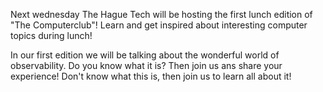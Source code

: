 Next wednesday The Hague Tech will be hosting the first lunch edition of "The Computerclub"! Learn and get inspired about interesting computer topics during lunch!

In our first edition we will be talking about the wonderful world of observability. Do you know what it is? Then join us ans share your experience! Don't know what this is, then join us to learn all about it!

